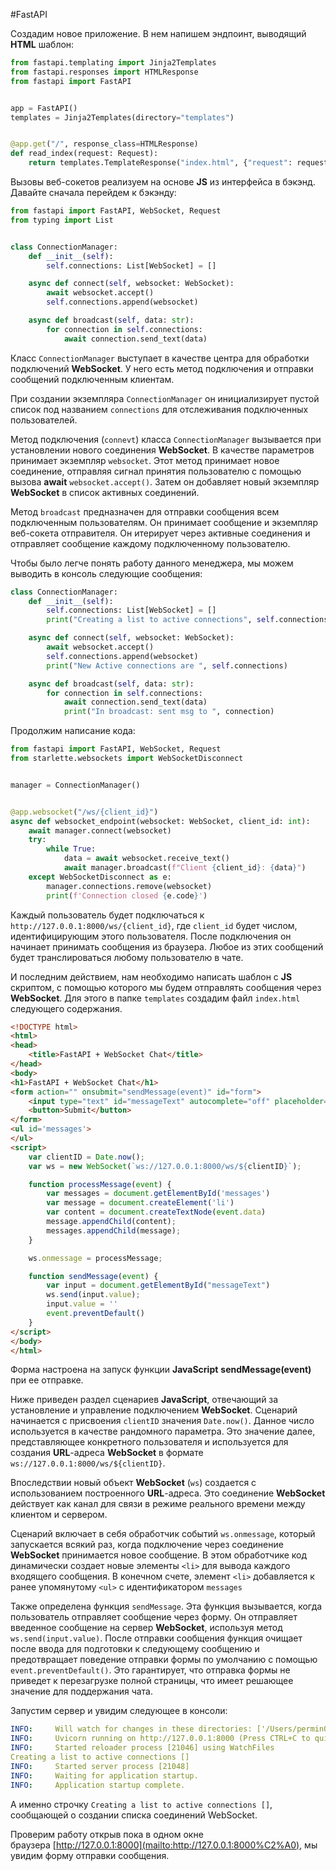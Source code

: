 #FastAPI 

Создадим новое приложение. В нем напишем эндпоинт, выводящий **HTML** шаблон:
```python
from fastapi.templating import Jinja2Templates
from fastapi.responses import HTMLResponse
from fastapi import FastAPI


app = FastAPI()
templates = Jinja2Templates(directory="templates")


@app.get("/", response_class=HTMLResponse)
def read_index(request: Request):
    return templates.TemplateResponse("index.html", {"request": request})
```
Вызовы веб-сокетов реализуем на основе **JS** из интерфейса в бэкэнд. Давайте сначала перейдем к бэкэнду:
```python
from fastapi import FastAPI, WebSocket, Request
from typing import List


class ConnectionManager:
    def __init__(self):
        self.connections: List[WebSocket] = []

    async def connect(self, websocket: WebSocket):
        await websocket.accept()
        self.connections.append(websocket)

    async def broadcast(self, data: str):
        for connection in self.connections:
            await connection.send_text(data)
```
Класс `ConnectionManager` выступает в качестве центра для обработки подключений **WebSocket**. У него есть метод подключения и отправки сообщений подключенным клиентам.

При создании экземпляра `ConnectionManager` он инициализирует пустой список под названием `connections` для отслеживания подключенных пользователей.

Метод подключения (`connevt`) класса `ConnectionManager` вызывается при установлении нового соединения **WebSocket**. В качестве параметров принимает экземпляр `websocket`.  Этот метод принимает новое соединение, отправляя сигнал принятия пользователю с помощью вызова **await** `websocket.accept()`. Затем он добавляет новый экземпляр **WebSocket** в список активных соединений.

Метод `broadcast` предназначен для отправки сообщения всем подключенным пользователям. Он принимает сообщение и экземпляр веб-сокета отправителя. Он итерирует через активные соединения и отправляет сообщение каждому подключенному пользователю.

Чтобы было легче понять работу данного менеджера, мы можем выводить в консоль следующие сообщения:
```python
class ConnectionManager:
    def __init__(self):
        self.connections: List[WebSocket] = []
        print("Creating a list to active connections", self.connections)

    async def connect(self, websocket: WebSocket):
        await websocket.accept()
        self.connections.append(websocket)
        print("New Active connections are ", self.connections)

    async def broadcast(self, data: str):
        for connection in self.connections:
            await connection.send_text(data)
            print("In broadcast: sent msg to ", connection)
```
Продолжим написание кода:
```python
from fastapi import FastAPI, WebSocket, Request
from starlette.websockets import WebSocketDisconnect


manager = ConnectionManager()


@app.websocket("/ws/{client_id}")
async def websocket_endpoint(websocket: WebSocket, client_id: int):
    await manager.connect(websocket)
    try:
        while True:
            data = await websocket.receive_text()
            await manager.broadcast(f"Client {client_id}: {data}")
    except WebSocketDisconnect as e:
        manager.connections.remove(websocket)
        print(f'Connection closed {e.code}')
```
Каждый пользователь будет подключаться к `http://127.0.0.1:8000/ws/{client_id}`, где `client_id`  будет числом, идентифицирующим этого пользователя. После подключения он начинает принимать сообщения из браузера. Любое из этих сообщений будет транслироваться любому пользователю в чате.

И последним действием, нам необходимо написать шаблон с **JS** скриптом, с помощью которого мы будем отправлять сообщения через **WebSocket**. Для этого в  папке `templates` создадим файл `index.html` следующего содержания.
```html
<!DOCTYPE html>
<html>
<head>
    <title>FastAPI + WebSocket Chat</title>
</head>
<body>
<h1>FastAPI + WebSocket Chat</h1>
<form action="" onsubmit="sendMessage(event)" id="form">
    <input type="text" id="messageText" autocomplete="off" placeholder="Text...">
    <button>Submit</button>
</form>
<ul id='messages'>
</ul>
<script>
    var clientID = Date.now();
    var ws = new WebSocket(`ws://127.0.0.1:8000/ws/${clientID}`);

    function processMessage(event) {
        var messages = document.getElementById('messages')
        var message = document.createElement('li')
        var content = document.createTextNode(event.data)
        message.appendChild(content);
        messages.appendChild(message);
    }

    ws.onmessage = processMessage;

    function sendMessage(event) {
        var input = document.getElementById("messageText")
        ws.send(input.value);
        input.value = ''
        event.preventDefault()
    }
</script>
</body>
</html>
```
Форма настроена на запуск функции **JavaScript** **sendMessage(event)** при ее отправке.

Ниже приведен раздел сценариев **JavaScript**, отвечающий за установление и управление подключением **WebSocket**. Сценарий начинается с присвоения `clientID` значения `Date.now()`. Данное число используется в качестве рандомного параметра. Это значение далее, представляющее конкретного пользователя и используется для создания **URL**-адреса **WebSocket** в формате `ws://127.0.0.1:8000/ws/${clientID}`.

Впоследствии новый объект **WebSocket** (`ws`) создается с использованием построенного **URL**-адреса. Это соединение **WebSocket** действует как канал для связи в режиме реального времени между клиентом и сервером.

Сценарий включает в себя обработчик событий `ws.onmessage`, который запускается всякий раз, когда подключение через соединение **WebSocket** принимается новое сообщение. В этом обработчике код динамически создает новые элементы `<li>` для вывода каждого входящего сообщения. В конечном счете, элемент `<li>` добавляется к ранее упомянутому `<ul>` с идентификатором `messages`

Также определена функция `sendMessage`. Эта функция вызывается, когда пользователь отправляет сообщение через форму. Он отправляет введенное сообщение на сервер **WebSocket**, используя метод `ws.send(input.value)`. После отправки сообщения функция очищает после ввода для подготовки к следующему сообщению и предотвращает поведение отправки формы по умолчанию с помощью `event.preventDefault()`. Это гарантирует, что отправка формы не приведет к перезагрузке полной страницы, что имеет решающее значение для поддержания чата.

Запустим сервер и увидим следующее в консоли:
```yaml
INFO:     Will watch for changes in these directories: ['/Users/permin0ff/PycharmProjects/FastAPI_beginners/versions/main.py']
INFO:     Uvicorn running on http://127.0.0.1:8000 (Press CTRL+C to quit)
INFO:     Started reloader process [21046] using WatchFiles
Creating a list to active connections []
INFO:     Started server process [21048]
INFO:     Waiting for application startup.
INFO:     Application startup complete.
```
А именно строчку `Creating a list to active connections []`, сообщающей о создании списка соединений WebSocket.

Проверим работу открыв пока в одном окне браузера [http://127.0.0.1:8000](mailto:http://127.0.0.1:8000%C2%A0), мы увидим форму отправки сообщения.
